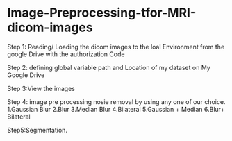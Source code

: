 # Image-Preprocessing-tfor-MRI-dicom-images

Step 1: Reading/ Loading the dicom images to the loal Environment from the google Drive with the authorization  Code

Step 2: defining global variable path and Location of my dataset on My Google Drive

Step 3:View the images

Step 4: image pre processing nosie removal by using any one of our choice. 
1.Gaussian Blur 
2.Blur
3.Median Blur
4.Bilateral
5.Gaussian + Median
6.Blur+ Bilateral

Step5:Segmentation.
